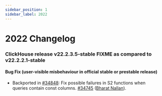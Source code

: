 ```yaml
---
sidebar_position: 1
sidebar_label: 2022
---
```


# 2022 Changelog
### ClickHouse release v22.2.3.5-stable FIXME as compared to v22.2.2.1-stable

#### Bug Fix (user-visible misbehaviour in official stable or prestable release)

* Backported in [#34848](https://github.com/ClickHouse/ClickHouse/issues/34848): Fix possible failures in S2 functions when queries contain const columns. [#34745](https://github.com/ClickHouse/ClickHouse/pull/34745) ([Bharat Nallan](https://github.com/bharatnc)).

